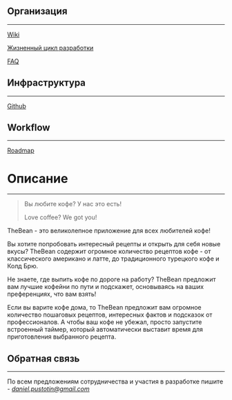 ## Организация
---
[Wiki](https://www.notion.so/Wiki-9f0c404e44c7475bae2d27f8aa8354f8)

[Жизненный цикл разработки](https://www.notion.so/b7b24935ea524ef5b1fdc56af6b88b82)

[FAQ](https://www.notion.so/FAQ-e386d8dbccc5458fb3b93fcdefee9029)

## Инфраструктура
---
[Github](https://www.notion.so/Github-51c53947607449ee9c22a065a8825656)

## Workflow
---
[Roadmap](https://www.notion.so/6d6a26cddf3047ba8eba206c8b9c824a)

# Описание
---
> Вы любите кофе? У нас это есть!
> 
> Love coffee? We got you!

TheBean - это великолепное приложение для всех любителей кофе!

Вы хотите попробовать интересный рецепты и открыть для себя новые вкусы? TheBean содержит огромное количество рецептов кофе - от классического американо и латте, до традиционного турецкого кофе и Колд Брю.

Не знаете, где выпить кофе по дороге на работу? TheBean предложит вам лучшие кофейни по пути и подскажет, основываясь на ваших преференциях, что вам взять!

Если вы варите кофе дома, то TheBean предложит вам огромное количество пошаговых рецептов, интересных фактов и подсказок от профессионалов. А чтобы ваш кофе не убежал, просто запустите встроенный таймер, который автоматически выставит время для приготовления выбранного рецепта.


## Обратная связь
---
По всем предложениям сотрудничества и участия в разработке пишите - *daniel.pustotin@gmail.com*
